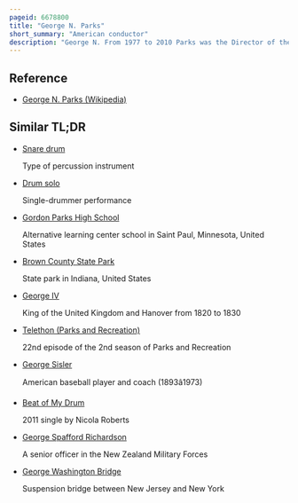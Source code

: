 ```yaml
---
pageid: 6678800
title: "George N. Parks"
short_summary: "American conductor"
description: "George N. From 1977 to 2010 Parks was the Director of the umass Minuteman marching Band at the University of Massachusetts Amherst. He also led the George N. Parks drum major Academy was a Summer Workshop Program for high School Drum Majors he founded in 1978."
---
```


## Reference

- [George N. Parks (Wikipedia)](https://en.wikipedia.org/?curid=6678800)

## Similar TL;DR

- [Snare drum](/tldr/en/snare-drum)

  Type of percussion instrument

- [Drum solo](/tldr/en/drum-solo)

  Single-drummer performance

- [Gordon Parks High School](/tldr/en/gordon-parks-high-school)

  Alternative learning center school in Saint Paul, Minnesota, United States

- [Brown County State Park](/tldr/en/brown-county-state-park)

  State park in Indiana, United States

- [George IV](/tldr/en/george-iv)

  King of the United Kingdom and Hanover from 1820 to 1830

- [Telethon (Parks and Recreation)](/tldr/en/telethon-parks-and-recreation)

  22nd episode of the 2nd season of Parks and Recreation

- [George Sisler](/tldr/en/george-sisler)

  American baseball player and coach (1893â1973)

- [Beat of My Drum](/tldr/en/beat-of-my-drum)

  2011 single by Nicola Roberts

- [George Spafford Richardson](/tldr/en/george-spafford-richardson)

  A senior officer in the New Zealand Military Forces

- [George Washington Bridge](/tldr/en/george-washington-bridge)

  Suspension bridge between New Jersey and New York
